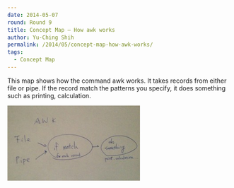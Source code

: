 ```yaml
---
date: 2014-05-07
round: Round 9
title: Concept Map – How awk works
author: Yu-Ching Shih
permalink: /2014/05/concept-map-how-awk-works/
tags:
  - Concept Map
---
```

This map shows how the command awk works. It takes records from either file or pipe. If the record match the patterns you specify, it does something such as printing, calculation.

[<img class="alignnone size-medium wp-image-6995" alt="photo" src="/uploads/2014/05/photo-300x170.jpg" width="300" height="170" />][1]

 [1]: /uploads/2014/05/photo.jpg
